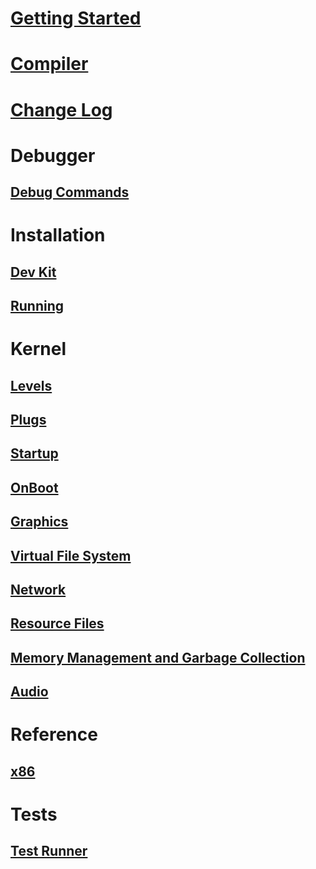 # [Getting Started](GettingStarted.md)

# [Compiler](Compiler/il2cpu.md)

# [Change Log](ChangeLog.md)

# Debugger
## [Debug Commands](Debugger/DebugCommands.md)

# Installation
## [Dev Kit](Installation/DevKit.md)
## [Running](Installation/Running.md)

# Kernel
## [Levels](Kernel/Levels.md)
## [Plugs](Kernel/Plugs.md)
## [Startup](Kernel/Startup.md)
## [OnBoot](Kernel/OnBoot.md)
## [Graphics](Kernel/CGS.md)
## [Virtual File System](Kernel/VFS.md)
## [Network](Kernel/Network.md)
## [Resource Files](Kernel/ManifestResouceStream.md)
## [Memory Management and Garbage Collection](Kernel/MemoryManagement.md)
## [Audio](Kernel/Audio.md)

# Reference
## [x86](Reference/x86.md)

# Tests
## [Test Runner](Tests/TestRunner.md)

